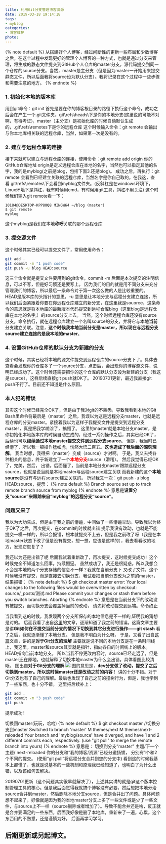 ```yaml
---
title: 利用Git分支管理博客资源
date: 2019-03-18 19:14:18
tags:
- myblog
categories:
- 博客维护
photo:
---
```


{% note default %}
从搭建好个人博客，经过间断性的更新一些布局和少数博客之后，在这个过程中发现更好的管理个人博客的一种方式，也就是通过分支来管理，将生成的静态文件提交到GitHub个人仓库的master分支，源代码提交到同一个仓库的source分支。当然，master是主分支（但是因为master一开始用来提交静态文件，所以后面我将source设为默认分支）。我将记录在这个过程中一些步骤和需要注意的地方。
{% endnote %}

<!-- more -->
### 1. 初始化本地的版本库
用到git命令：git init
首先是要在你的博客根目录的路径下执行这个命令，成功之后会在产生一个.git文件夹，git\refs\heads\下是你的本地分支(这里说的可能不对啊，有待考证)，master（主分支）是初始化库的时候自动默认生成的，.git\refs\remotes下是你的远程仓库
这个时候输入命令：git remote
会输出与你本地库相关联的远程仓库，当然，如果第一次是没有的。

### 2. 建立与远程仓库的连接
接下来就可以建立与远程仓库的连接，使用命令：git remote add origin 你的GitHub仓库地址
origin是定义远程仓库在本地的名字，当然也可以指定其他的名字，我的是myblog(之前是blog，包括下面3.还是blog)。
成功之后，再执行：git remote
会看到已经建立关联的远程仓库，当然名字是你自己取的，在我这，查看.git\refs\remotes\下会看到myblog文件夹。(反斜杠是在windows环境下，Linux环境下是斜杠，我有时候用cmd，有时候用git工具，斜杠不用关注)
这个时候我们输入git remote看一下：
```
10184@DESKTOP-KPP8OQ8 MINGW64 ~/blog (master)
$ git remote
myblog
```
这个myblog是我们在本地**称呼**关联的那个远程仓库

### 3. 提交源文件
这个时候其实已经可以提交文件了，常用使用命令：
```bash
git add .
git commit -m "1 push code"
git push -u blog HEAD:source
```
这三个命令就是提交文件要用到的git命令，commit -m 后面是本次提交的注明信息，可以不写，但是好习惯还是要写上。
因为我们的目的就是用不同分支来充分管理我们的博客，所以最后一条命令对于第一次这么做的人是比较重要的。
HEAD是版本库的头指针的意思，-u 意思是让本地分支与远程分支建立连接，所以我们后面紧跟着你要在你远程仓库建立的新分支，在这里我是souorce，这条命令的意思就是将本地库的最新版本代码提交到远程仓库blog（这里blog是远程仓库在本地的名字,）的source分支上去。
当然，这个时候远程仓库还没有source分支，命令执行，就在远程仓库建立一个名叫source的分支，并将它与本地**当前**分支建立关联。注意，**这个时候我本地当前分支是master，所以现在与远程分支source建立连接的是我本地的master**。

### 4. 设置GitHub仓库的默认分支为新建的分支
这个时候，其实已经将本地的源文件提交到远程仓库的source分支下了。具体去查看会发现你的仓库多了一个source分支，点击后，会出现你的博客源文件，说明已经成功了。这个时候还需要把你的这个仓库的默认分支设为新建的分支（我这是source），这样后续直接git push就OK了。
20190701更新，最近我直接git push不行了。目前还不知道是什么原因。

### 本人犯的错误
其实这个时候已经完全OK了，但是由于我对git的不熟悉，导致我看到本地的Git Bash里命令符最后是（master）之后，我误以为这是远程分支master，也就是远程仓库的分支master。紧接着我以为这样子我提交文件是提交到远程分支master，真是把我学糊涂了，搞懵了。
这里的master就是本地分支master，是你初始化本地版本库的时候自动生成的，经过一系列操作之后，其实已经OK了，后续也可以**继续通过本地master提交文件到远程分支source**。
但是，我当时已经懵了，所以我一顿操作猛如虎，恍然大悟二百五。**这也造成了我后面的深刻理解**。
我当时想，我得把（master）变成（source）才对啊。
于是，我又去找各种相关的信息，终于新建立了一个<font color="red">**本地分支**</font>source（滑稽）。
然后我觉得已经OK了，完美，然后，
出错，后面懂了，当前是本地分支master跟踪远程分支source，也就是说当前是本地master与远程source建立关联
而我新建的这个**本地source**是没有与远程source建立关联的。
所以我又一次：git push -u blog HEAD:source，提示：
{% note default %}
Branch source set up to track remote branch source from myblog
{% endnote %}
意思是**设置分支“source”来跟踪来自“myblog”的远程分支“source”**。
### 问题又来了
我以为大功告成，但是由于我之前的懵逼，中间做了一些懵逼举动。导致我以为终于OK了之后，再次提交，在commit的时候就出错
提示我没有改动，也就是不能提交一模一样的，所以会报错，根本就提交不上去，但是我之前改了呀（我是在本地master状态下改了但是没有提交，想一想，应该是这样的），我去看看改的地方，发现它恢复了？

我还以为还是出错了呢
后面我试着重新改了，再次提交，这时候提交成功！这个时候完全不知道怎么回事，持续懵逼。
虽然成功了，我还是很疑惑，所以我想会不会是本地的两个分支存储的信息不一样？我就在当前分支下
又改了文件，这个时候我没有提交，而是直接去切换分支，我试着把当前分支改为之前的master，结果报错：
{% note default %} 
$ git checkout master
error: Your local changes to the following files would be overwritten by checkout:
source/\_posts/测试.md
Please commit your changes or stash them before you switch branches.
Aborting
{% endnote %}
意思是在当前分支下的改动没有被提交，而切换分支会覆盖掉当前的改动，
请先将改动提交到远端。命令终止

当我看到这的时候，我发现两个分支所保存的本地信息是不一样的,证明我的猜想是对的。
后面我看了出自<a href="https://blog.csdn.net/AsheAndWine/article/details/79003270">这里</a>的文章，逐渐知道了我之前的错误。这篇文章主要是讲**Git如何在不提交当前分支的情况下切换到其它分支进行操作——git stash**
看了之后，我就逐渐懂了本地分支。
但是我不明白为什么呀。
于是，又看了出自<a href="https://www.cnblogs.com/matengfei123/p/8252128.html">这篇</a>文章，讲的是**对于Git分支的理解**
主要就是说不同的本地分支是在一条时间线上，我这里，master和source其实就是指针，指向各自的时间线上的版本。HEAD指向当前本地分支。
所以当我不停更改内容时，source已经走远了，但是master还在原地。也就解释了切换本地master为什么会出错。具体看图比较清晰。
图出自**对于Git分支的理解**
<img src="https://images2015.cnblogs.com/blog/925240/201604/925240-20160423181854210-135268393.png">
图的意思是，**dev分支做了改动，提交了之后切换到master。所以这时候master还是改动之前的内容！**
讲的十分不错。对于Git分支也有了自己的理解。最后也发现了自己之前的撞树行为，但是，我也学到了一些东西，也十分不错。
这里把后续补上：
```bash
git add .
git commit -m "3 push code"
git push
```
提示成功!

切换回master(玩玩，哈哈)
{% note default %}
$ git checkout master //切换分支到master
Switched to branch 'master'
M       themes/next
M       themes/next-reloaded
Your branch and 'myblog/source' have diverged,
and have 1 and 2 different commits each, respectively.
  (use "git pull" to merge the remote branch into yours)
{% endnote %}
意思是：
切换到分支“master”
主题/下一个
主题/ next-reloaded
你的分支和“我的博客/资源”已经分道扬镳，
分别有1个和2个不同的提交。
(使用“git pull”将远程分支合并到您的分支中)
看到这的时候我基本上都懂了，也就是说基本的一些机制和原理我已经知道了，也明白了为什么出错，以及该如何去解决。

20190701更新（这个问题其实很早就解决了），上述其实讲的就是git这个版本控制管理工具的核心。但是我后面觉得我就搞个博客没有必要，然后想把本地分治source合并到master，然后删除本地分支source，但是合并出了问题。具体问题想不起来了，好像就是因为我的本地master分支上多了一些文件或是少了一些文件，与source上不一样（source删除或者增加了）。导致不能合并还是啥，反正就是合并要满足的一些东西。后面我好像是删了本地库，重新来了一遍。心累。这个东西用的不熟悉，还是谨慎为好。
后面再学习学习。

后期更新或另起博文。
--- 

